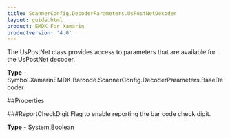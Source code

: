 ```yaml
---
title: ScannerConfig.DecoderParameters.UsPostNetDecoder
layout: guide.html 
product: EMDK For Xamarin 
productversion: '4.0' 
---
```

The UsPostNet class provides access to parameters that are available for the UsPostNet decoder.

**Type** - Symbol.XamarinEMDK.Barcode.ScannerConfig.DecoderParameters.BaseDecoder

##Properties

###ReportCheckDigit
Flag to enable reporting the bar code check digit.

**Type** - System.Boolean


